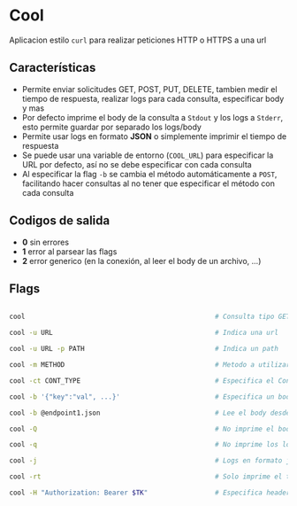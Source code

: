 # Cool

Aplicacion estilo `curl` para realizar peticiones HTTP o HTTPS a una url

## Características

- Permite enviar solicitudes GET, POST, PUT, DELETE, tambien medir el tiempo de respuesta, realizar logs para cada consulta, especificar body y mas
- Por defecto imprime el body de la consulta a `Stdout` y los logs a `Stderr`, esto permite guardar por separado los logs/body
- Permite usar logs en formato **JSON** o simplemente imprimir el tiempo de respuesta
- Se puede usar una variable de entorno (`COOL_URL`) para especificar la URL por defecto, así no se debe especificar con cada consulta
- Al especificar la flag `-b` se cambia el método automáticamente a `POST`, facilitando hacer consultas al no tener que especificar el método con cada consulta

## Codigos de salida

- **0** sin errores
- **1** error al parsear las flags
- **2** error generico (en la conexión, al leer el body de un archivo, ...)

## Flags

~~~bash

cool                                                # Consulta tipo GET a la dirección por defecto (http://localhost:8080)

cool -u URL                                         # Indica una url

cool -u URL -p PATH                                 # Indica un path

cool -m METHOD                                      # Metodo a utilizar (por defecto GET)

cool -ct CONT_TYPE                                  # Especifica el Content-Type (por defecto 'application/json')

cool -b '{"key":"val", ...}'                        # Especifica un body

cool -b @endpoint1.json                             # Lee el body desde un archivo

cool -Q                                             # No imprime el body

cool -q                                             # No imprime los logs

cool -j                                             # Logs en formato json

cool -rt                                            # Solo imprime el tiempo que tardó la consulta

cool -H "Authorization: Bearer $TK"                 # Especifica headers (se puede usar varias veces para cada header)

~~~
